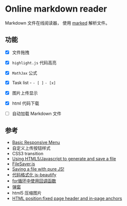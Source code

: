 # Online markdown reader
Markdown 文件在线阅读器， 使用 [marked](https://github.com/chjj/marked) 解析文件。

## 功能
- [x] 文件拖拽
- [x] `highlight.js` 代码高亮
- [x] `MathJax` 公式
- [x] Task list - `- [ ]` `- [x]`
- [x] 图片上传显示
- [x] html 代码下载
- [ ] 自动加载 Markdown 文件


## 参考

* [Basic Responsive Menu](http://codepen.io/neilso/pen/ziwgI)
* 自定义上传按钮样式
* CSS3 transition 
* [Using HTML5/Javascript to generate and save a file](http://stackoverflow.com/questions/2897619/using-html5-javascript-to-generate-and-save-a-file)
* [FileSaver.js](https://github.com/eligrey/FileSaver.js/)
* [Saving a file with pure JS!](http://codepen.io/davidelrizzo/pen/cxsGb)
* [代码格式化 js-beautify](https://github.com/beautify-web/js-beautify)
* [for循环中使用回调函数](http://www.oushit.com/technology/2014/12/05/use-closure-solve-asynchronous-%20callback-variable-problem-in-nodejs-loop.html)
* [弹窗](https://github.com/VodkaBears/Remodal)
* html5 压缩图片
* [HTML position:fixed page header and in-page anchors](http://stackoverflow.com/questions/4086107/html-positionfixed-page-header-and-in-page-anchors)